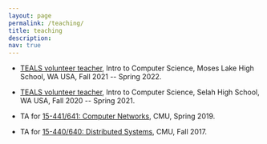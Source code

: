 ```yaml
---
layout: page
permalink: /teaching/
title: teaching
description: 
nav: true
---
```


* <a href="https://www.microsoft.com/en-us/teals">TEALS volunteer teacher</a>,
  Intro to Computer Science, Moses Lake High School, WA USA, Fall 2021 -- Spring 2022.

* <a href="https://www.microsoft.com/en-us/teals">TEALS volunteer teacher</a>,
  Intro to Computer Science, Selah High School, WA USA, Fall 2020 -- Spring 2021.

* TA for <a href="https://computer-networks.github.io/sp19/">15-441/641: Computer Networks</a>, CMU,
  Spring 2019.

* TA for <a href="http://www.cs.cmu.edu/~15-440/">15-440/640: Distributed Systems</a>, CMU, Fall 2017.
